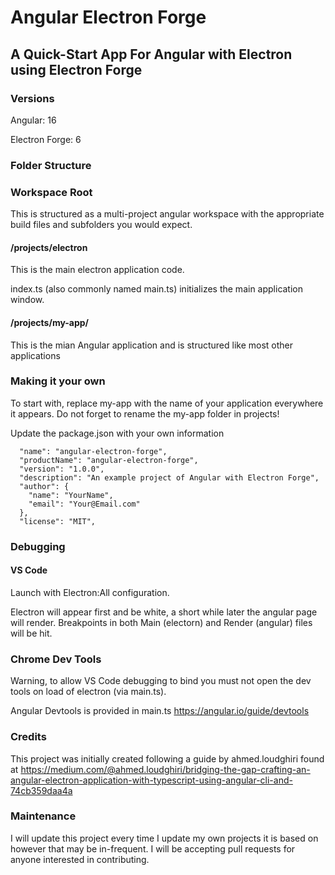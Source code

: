 # Angular Electron Forge

## A Quick-Start App For Angular with Electron using Electron Forge

### Versions

Angular: 16

Electron Forge: 6

### Folder Structure

### Workspace Root

This is structured as a multi-project angular workspace with the appropriate build files and subfolders you would expect.

#### /projects/electron

This is the main electron application code.

index.ts (also commonly named main.ts) initializes the main application window.

#### /projects/my-app/

This is the mian Angular application and is structured like most other applications

### Making it your own

To start with, replace my-app with the name of your application everywhere it appears.
Do not forget to rename the my-app folder in projects!

Update the package.json with your own information

```
  "name": "angular-electron-forge",
  "productName": "angular-electron-forge",
  "version": "1.0.0",
  "description": "An example project of Angular with Electron Forge",
  "author": {
    "name": "YourName",
    "email": "Your@Email.com"
  },
  "license": "MIT",
```

### Debugging

#### VS Code

Launch with Electron:All configuration.

Electron will appear first and be white, a short while later the angular page will render. Breakpoints in both Main (electorn) and Render (angular) files will be hit.

### Chrome Dev Tools

Warning, to allow VS Code debugging to bind you must not open the dev tools on load of electron (via main.ts).

Angular Devtools is provided in main.ts
https://angular.io/guide/devtools

### Credits

This project was initially created following a guide by ahmed.loudghiri found at
https://medium.com/@ahmed.loudghiri/bridging-the-gap-crafting-an-angular-electron-application-with-typescript-using-angular-cli-and-74cb359daa4a

### Maintenance

I will update this project every time I update my own projects it is based on however that may be in-frequent. I will be accepting pull requests for anyone interested in contributing.

